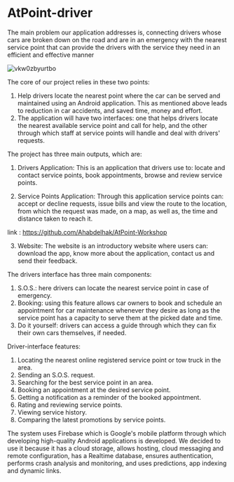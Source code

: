 # AtPoint-driver
The main problem our application addresses is, connecting drivers whose cars are  broken down on the road and are in an emergency with the nearest service point that can  provide the drivers with the service they need in an efficient and effective manner

![vkw0zbyurtbo](https://user-images.githubusercontent.com/20733292/62618842-8fd40780-b915-11e9-81a4-16bb86653e4b.jpg)






The core of our project relies in these two points:  
1. Help drivers locate the nearest point where the car can be served and maintained 
using an Android application. This as mentioned above leads to reduction in car 
accidents, and saved time, money and effort. 
2. The application will have two interfaces: one that helps drivers locate the nearest 
available service point and call for help, and the other through which staff at service 
points will handle and deal with drivers' requests. 
 
 The project has three main outputs, which are: 
1. Drivers Application: 
This is an application that drivers use to: locate and contact service points, book 
appointments, browse and review service points. 

2. Service Points Application: 
Through this application service points can: accept or decline requests, issue bills 
and view the route to the location, from which the request was made, on a map, as well as, 
the time and distance taken to reach it. 

link : https://github.com/Ahabdelhak/AtPoint-Workshop


 
3. Website: 
The website is an introductory website where users can: download the app, know 
more about the application, contact us and send their feedback. 
 
 
 
 The drivers interface has three main components: 
1. S.O.S.: here drivers can locate the nearest service point in case of emergency. 
2. Booking: using this feature allows car owners to book and schedule an appointment 
for car maintenance whenever they desire as long as the service point has a capacity 
to serve them at the picked date and time. 
3. Do it yourself: drivers can access a guide through which they can fix their own cars 
themselves, if needed.  

Driver-interface features: 
1. Locating the nearest online registered service point or tow truck in the area. 
2. Sending an S.O.S. request.  
3. Searching for the best service point in an area. 
4. Booking an appointment at the desired service point. 
5. Getting a notification as a reminder of the booked appointment.  
6. Rating and reviewing service points. 
7. Viewing service history.  
8. Comparing the latest promotions by service points.  
 
 
The system uses Firebase which is Google's mobile platform through which 
developing high-quality Android applications is developed. We decided to use it because 
it has a cloud storage, allows hosting, cloud messaging and remote configuration, has a 
Realtime database, ensures authentication, performs crash analysis and monitoring, and 
uses predictions, app indexing and dynamic links.  
 
